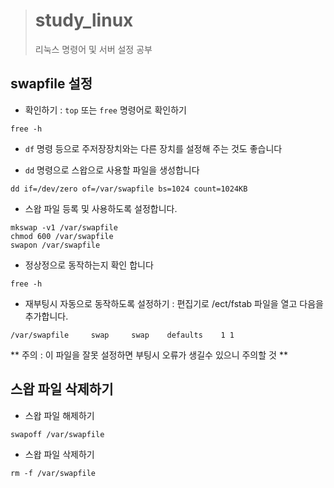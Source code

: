 > # study_linux
> 리눅스 명령어 및 서버 설정 공부

## swapfile 설정

- 확인하기 : `top` 또는 `free` 명령어로 확인하기

```shell
free -h
```

- `df` 명령 등으로 주저장장치와는 다른 장치를 설정해 주는 것도 좋습니다

- `dd` 명령으로 스왑으로 사용할 파일을 생성합니다

```shell
dd if=/dev/zero of=/var/swapfile bs=1024 count=1024KB
```


- 스왑 파일 등록 및 사용하도록 설정합니다.

```shell
mkswap -v1 /var/swapfile
chmod 600 /var/swapfile
swapon /var/swapfile
```

- 정상정으로 동작하는지 확인 합니다

```shell
free -h
```

- 재부팅시 자동으로 동작하도록 설정하기 : 편집기로 /ect/fstab 파일을 열고 다음을 추가합니다.

```shell
/var/swapfile     swap     swap    defaults    1 1
```
** 주의 : 이 파일을 잘못 설정하면 부팅시 오류가 생길수 있으니 주의할 것 **

## 스왑 파일 삭제하기

- 스왑 파일 해제하기

```shell
swapoff /var/swapfile
```

- 스왑 파일 삭제하기

```
rm -f /var/swapfile
```
